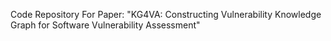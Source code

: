 Code Repository For Paper: "KG4VA: Constructing Vulnerability Knowledge Graph for Software Vulnerability Assessment"
